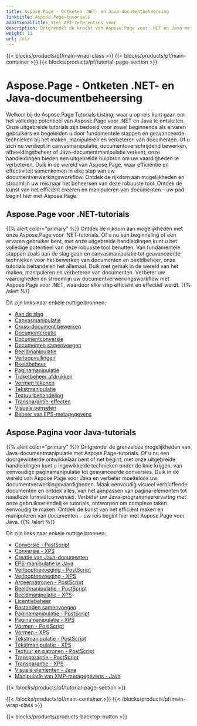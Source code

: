 ```yaml
---
title: Aspose.Page - Ontketen .NET- en Java-documentbeheersing
linktitle: Aspose.Page-tutorials
additionalTitle: Stel API-referenties voor
description: Ontgrendel de kracht van Aspose.Page voor .NET en Java met uitgebreide tutorials. Beheers moeiteloos het maken, manipuleren en verbeteren van documenten.
weight: 11
url: /nl/
---
```


{{< blocks/products/pf/main-wrap-class >}}
{{< blocks/products/pf/main-container >}}
{{< blocks/products/pf/tutorial-page-section >}}

# Aspose.Page - Ontketen .NET- en Java-documentbeheersing


Welkom bij de Aspose.Page Tutorials Listing, waar u op reis kunt gaan om het volledige potentieel van Aspose.Page voor .NET en Java te ontsluiten. Onze uitgebreide tutorials zijn bedoeld voor zowel beginnende als ervaren gebruikers en begeleiden u door fundamentele stappen en geavanceerde technieken bij het maken, manipuleren en verbeteren van documenten. Of u zich nu verdiept in canvasmanipulatie, documentoverschrijdend bewerken, afbeeldingsbeheer of Java-documentmanipulatie verkent, onze handleidingen bieden een uitgebreide hulpbron om uw vaardigheden te verbeteren. Duik in de wereld van Aspose.Page, waar efficiëntie en effectiviteit samenkomen in elke stap van uw documentverwerkingsworkflow. Ontdek de rijkdom aan mogelijkheden en stroomlijn uw reis naar het beheersen van deze robuuste tool. Ontdek de kunst van het efficiënt creëren en manipuleren van documenten – uw pad begint hier met Aspose.Page.

## Aspose.Page voor .NET-tutorials
{{% alert color="primary" %}}
Ontdek de rijkdom aan mogelijkheden met onze Aspose.Page voor .NET-tutorials. Of u nu een beginneling of een ervaren gebruiker bent, met onze uitgebreide handleidingen kunt u het volledige potentieel van deze robuuste tool benutten. Van fundamentele stappen zoals aan de slag gaan en canvasmanipulatie tot geavanceerde technieken voor het bewerken van documenten en beeldbeheer, onze tutorials behandelen het allemaal. Duik met gemak in de wereld van het maken, manipuleren en verbeteren van documenten. Verbeter uw vaardigheden en stroomlijn uw documentverwerkingsworkflow met Aspose.Page voor .NET, waardoor elke stap efficiënt en effectief wordt.
{{% /alert %}}

Dit zijn links naar enkele nuttige bronnen:
 
- [Aan de slag](./net/getting-started/)
- [Canvasmanipulatie](./net/canvas-manipulation/)
- [Cross-document bewerken](./net/cross-document-editing/)
- [Documentcreatie](./net/document-creation/)
- [Documentconversie](./net/document-conversion/)
- [Documenten samenvoegen](./net/document-merging/)
- [Beeldmanipulatie](./net/image-manipulation/)
- [Verloopvullingen](./net/gradient-fills/)
- [Beeldbeheer](./net/image-management/)
- [Paginamanipulatie](./net/page-manipulation/)
- [Ticketbeheer afdrukken](./net/print-ticket-management/)
- [Vormen tekenen](./net/drawing-shapes/)
- [Tekstmanipulatie](./net/text-manipulation/)
- [Textuurbehandeling](./net/texture-handling/)
- [Transparantie-effecten](./net/transparency-effects/)
- [Visuele penselen](./net/visual-brushes/)
- [Beheer van EPS-metagegevens](./net/eps-metadata-management/)



## Aspose.Pagina voor Java-tutorials
{{% alert color="primary" %}}
Ontgrendel de grenzeloze mogelijkheden van Java-documentmanipulatie met Aspose.Page-tutorials. Of u nu een doorgewinterde ontwikkelaar bent of net begint, met onze uitgebreide handleidingen kunt u ingewikkelde technieken onder de knie krijgen, van eenvoudige paginamanipulatie tot geavanceerde conversies. Duik in de wereld van Aspose.Page voor Java en verbeter moeiteloos uw documentverwerkingsvaardigheden. Maak eenvoudig visueel verbluffende documenten en ontdek alles, van het aanpassen van pagina-elementen tot naadloze formaatconversies. Verbeter uw Java-programmeerervaring met onze gebruiksvriendelijke tutorials, ontworpen om complexe taken eenvoudig te maken. Ontdek de kunst van het efficiënt maken en manipuleren van documenten – uw reis begint hier met Aspose.Page voor Java.
{{% /alert %}}

Dit zijn links naar enkele nuttige bronnen:

- [Conversie - PostScript](./java/postscript-conversion/)
- [Conversie - XPS](./java/xps-conversion/)
- [Creatie van Java-documenten](./java/document-creation/)
- [EPS-manipulatie in Java](./java/manipulation-eps/)
- [Verlooptoevoeging - PostScript](./java/postscript-gradient-addition/)
- [Verlooptoevoeging - XPS](./java/xps-gradient-addition/)
- [Arceerpatronen - PostScript](./java/postscript-hatch-patterns/)
- [Beeldmanipulatie - PostScript](./java/postscript-image-manipulation/)
- [Beeldmanipulatie - XPS](./java/xps-image-manipulation/)
- [Licentiebeheer](./java/license-management/)
- [Bestanden samenvoegen](./java/file-merging/)
- [Paginamanipulatie - PostScript](./java/postscript-page-manipulation/)
- [Paginamanipulatie - XPS](./java/xps-page-manipulation/)
- [Vormen - PostScript](./java/postscript-shapes/)
- [Vormen - XPS](./java/xps-shapes/)
- [Tekstmanipulatie - PostScript](./java/postscript-text-manipulation/)
- [Tekstmanipulatie - XPS](./java/xps-text-manipulation/)
- [Textuur en patronen - PostScript](./java/postscript-texture-patterns/)
- [Transparantie - PostScript](./java/postscript-transparency/)
- [Transparantie - XPS](./java/xps-transparency/)
- [Visuele elementen - Java](./java/visual-elements/)
- [Manipulatie van XMP-metagegevens - Java](./java/xmp-metadata-manipulation/)


{{< /blocks/products/pf/tutorial-page-section >}}

{{< /blocks/products/pf/main-container >}}
{{< /blocks/products/pf/main-wrap-class >}}

{{< blocks/products/products-backtop-button >}}
